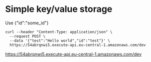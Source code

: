 # Simple key/value storage

Use {"id":"some_id"}

```
curl --header "Content-Type: application/json" \
  --request POST \
  --data '{"test":"Hello world","id":"test"}' \
  https://54abrqnwi5.execute-api.eu-central-1.amazonaws.com/dev
```

https://54abrqnwi5.execute-api.eu-central-1.amazonaws.com/dev
